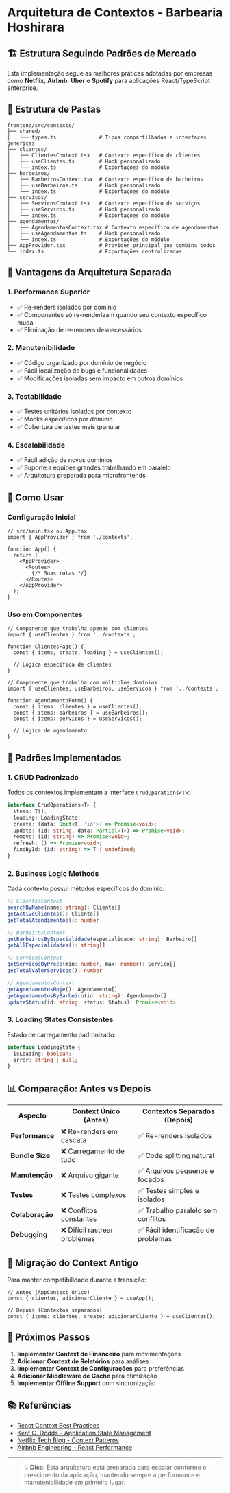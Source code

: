 # Arquitetura de Contextos - Barbearia Hoshirara

## 🏗️ Estrutura Seguindo Padrões de Mercado

Esta implementação segue as melhores práticas adotadas por empresas como **Netflix**, **Airbnb**, **Uber** e **Spotify** para aplicações React/TypeScript enterprise.

## 📁 Estrutura de Pastas

```text
frontend/src/contexts/
├── shared/
│   └── types.ts              # Tipos compartilhados e interfaces genéricas
├── clientes/
│   ├── ClientesContext.tsx   # Contexto específico de clientes
│   ├── useClientes.ts        # Hook personalizado
│   └── index.ts              # Exportações do módulo
├── barbeiros/
│   ├── BarbeirosContext.tsx  # Contexto específico de barbeiros
│   ├── useBarbeiros.ts       # Hook personalizado
│   └── index.ts              # Exportações do módulo
├── servicos/
│   ├── ServicosContext.tsx   # Contexto específico de serviços
│   ├── useServicos.ts        # Hook personalizado
│   └── index.ts              # Exportações do módulo
├── agendamentos/
│   ├── AgendamentosContext.tsx # Contexto específico de agendamentos
│   ├── useAgendamentos.ts    # Hook personalizado
│   └── index.ts              # Exportações do módulo
├── AppProvider.tsx           # Provider principal que combina todos
└── index.ts                  # Exportações centralizadas
```

## 🎯 Vantagens da Arquitetura Separada

### 1. **Performance Superior**
- ✅ Re-renders isolados por domínio
- ✅ Componentes só re-renderizam quando seu contexto específico muda
- ✅ Eliminação de re-renders desnecessários

### 2. **Manutenibilidade**
- ✅ Código organizado por domínio de negócio
- ✅ Fácil localização de bugs e funcionalidades
- ✅ Modificações isoladas sem impacto em outros domínios

### 3. **Testabilidade**
- ✅ Testes unitários isolados por contexto
- ✅ Mocks específicos por domínio
- ✅ Cobertura de testes mais granular

### 4. **Escalabilidade**
- ✅ Fácil adição de novos domínios
- ✅ Suporte a equipes grandes trabalhando em paralelo
- ✅ Arquitetura preparada para microfrontends

## 🚀 Como Usar

### Configuração Inicial

```tsx
// src/main.tsx ou App.tsx
import { AppProvider } from './contexts';

function App() {
  return (
    <AppProvider>
      <Routes>
        {/* Suas rotas */}
      </Routes>
    </AppProvider>
  );
}
```

### Uso em Componentes

```tsx
// Componente que trabalha apenas com clientes
import { useClientes } from '../contexts';

function ClientesPage() {
  const { items, create, loading } = useClientes();
  
  // Lógica específica de clientes
}

// Componente que trabalha com múltiplos domínios
import { useClientes, useBarbeiros, useServicos } from '../contexts';

function AgendamentoForm() {
  const { items: clientes } = useClientes();
  const { items: barbeiros } = useBarbeiros();
  const { items: servicos } = useServicos();
  
  // Lógica de agendamento
}
```

## 🎨 Padrões Implementados

### 1. **CRUD Padronizado**
Todos os contextos implementam a interface `CrudOperations<T>`:

```typescript
interface CrudOperations<T> {
  items: T[];
  loading: LoadingState;
  create: (data: Omit<T, 'id'>) => Promise<void>;
  update: (id: string, data: Partial<T>) => Promise<void>;
  remove: (id: string) => Promise<void>;
  refresh: () => Promise<void>;
  findById: (id: string) => T | undefined;
}
```

### 2. **Business Logic Methods**
Cada contexto possui métodos específicos do domínio:

```typescript
// ClientesContext
searchByName(name: string): Cliente[]
getActiveClientes(): Cliente[]
getTotalAtendimentos(): number

// BarbeirosContext
getBarbeirosByEspecialidade(especialidade: string): Barbeiro[]
getAllEspecialidades(): string[]

// ServicosContext
getServicosByPreco(min: number, max: number): Servico[]
getTotalValorServicos(): number

// AgendamentosContext
getAgendamentosHoje(): Agendamento[]
getAgendamentosByBarbeiro(id: string): Agendamento[]
updateStatus(id: string, status: Status): Promise<void>
```

### 3. **Loading States Consistentes**
Estado de carregamento padronizado:

```typescript
interface LoadingState {
  isLoading: boolean;
  error: string | null;
}
```

## 📊 Comparação: Antes vs Depois

| Aspecto | Context Único (Antes) | Contextos Separados (Depois) |
|---------|----------------------|------------------------------|
| **Performance** | ❌ Re-renders em cascata | ✅ Re-renders isolados |
| **Bundle Size** | ❌ Carregamento de tudo | ✅ Code splitting natural |
| **Manutenção** | ❌ Arquivo gigante | ✅ Arquivos pequenos e focados |
| **Testes** | ❌ Testes complexos | ✅ Testes simples e isolados |
| **Colaboração** | ❌ Conflitos constantes | ✅ Trabalho paralelo sem conflitos |
| **Debugging** | ❌ Difícil rastrear problemas | ✅ Fácil identificação de problemas |

## 🔧 Migração do Context Antigo

Para manter compatibilidade durante a transição:

```tsx
// Antes (AppContext único)
const { clientes, adicionarCliente } = useApp();

// Depois (Contextos separados)
const { items: clientes, create: adicionarCliente } = useClientes();
```

## 🎯 Próximos Passos

1. **Implementar Context de Financeiro** para movimentações
2. **Adicionar Context de Relatórios** para análises
3. **Implementar Context de Configurações** para preferências
4. **Adicionar Middleware de Cache** para otimização
5. **Implementar Offline Support** com sincronização

## 📚 Referências

- [React Context Best Practices](https://react.dev/reference/react/createContext)
- [Kent C. Dodds - Application State Management](https://kentcdodds.com/blog/application-state-management-with-react)
- [Netflix Tech Blog - Context Patterns](https://netflixtechblog.com/context-patterns-react)
- [Airbnb Engineering - React Performance](https://medium.com/airbnb-engineering/recent-web-performance-fixes-on-airbnb-listing-pages-6cd8d93df6f4)

---

> 💡 **Dica**: Esta arquitetura está preparada para escalar conforme o crescimento da aplicação, mantendo sempre a performance e manutenibilidade em primeiro lugar.